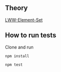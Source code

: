 ## Theory

[LWW-Element-Set](https://en.wikipedia.org/wiki/Conflict-free_replicated_data_type#LWW-Element-Set_(Last-Write-Wins-Element-Set))

## How to run tests

Clone and run

`npm install`

`npm test`

